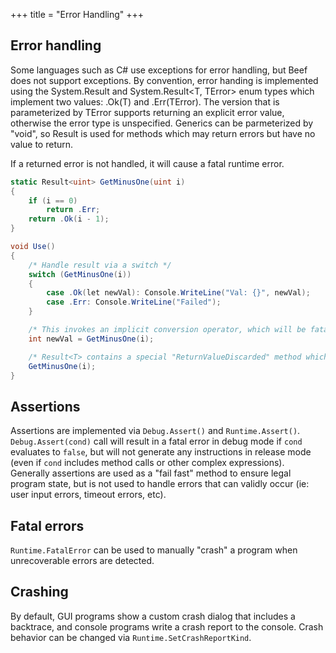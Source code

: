 +++
title = "Error Handling"
+++

## Error handling

Some languages such as C# use exceptions for error handling, but Beef does not support exceptions. By convention, error handing is implemented using the System.Result<T> and System.Result<T, TError> enum types which implement two values: .Ok(T) and .Err(TError). The version that is parameterized by TError supports returning an explicit error value, otherwise the error type is unspecified. Generics can be parmeterized by "void", so Result<void> is used for methods which may return errors but have no value to return.

If a returned error is not handled, it will cause a fatal runtime error.
```C#
static Result<uint> GetMinusOne(uint i)
{
	if (i == 0)
		return .Err;
	return .Ok(i - 1);	
}

void Use()
{
	/* Handle result via a switch */
	switch (GetMinusOne(i))
	{
		case .Ok(let newVal): Console.WriteLine("Val: {}", newVal);
		case .Err: Console.WriteLine("Failed");
	}

	/* This invokes an implicit conversion operator, which will be fatal at runtime if an error is returned */
	int newVal = GetMinusOne(i);

	/* Result<T> contains a special "ReturnValueDiscarded" method which is invoked to facilitate failing fatally on ignored returned errors here */
	GetMinusOne(i);
}
```

## Assertions

Assertions are implemented via `Debug.Assert()` and `Runtime.Assert()`. `Debug.Assert(cond)` call will result in a fatal error in debug mode if `cond` evaluates to `false`, but will not generate any instructions in release mode (even if `cond` includes method calls or other complex expressions). Generally assertions are used as a "fail fast" method to ensure legal program state, but is not used to handle errors that can validly occur (ie: user input errors, timeout errors, etc).

## Fatal errors

`Runtime.FatalError` can be used to manually "crash" a program when unrecoverable errors are detected.

## Crashing

By default, GUI programs show a custom crash dialog that includes a backtrace, and console programs write a crash report to the console. Crash behavior can be changed via `Runtime.SetCrashReportKind`.